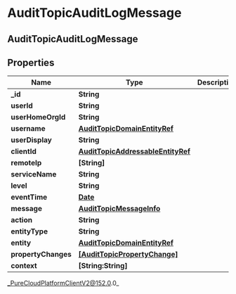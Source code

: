 # AuditTopicAuditLogMessage

## AuditTopicAuditLogMessage

## Properties

|Name | Type | Description | Notes|
|------------ | ------------- | ------------- | -------------|
| **_id** | **String** |  | [optional] |
| **userId** | **String** |  | [optional] |
| **userHomeOrgId** | **String** |  | [optional] |
| **username** | [**AuditTopicDomainEntityRef**](AuditTopicDomainEntityRef) |  | [optional] |
| **userDisplay** | **String** |  | [optional] |
| **clientId** | [**AuditTopicAddressableEntityRef**](AuditTopicAddressableEntityRef) |  | [optional] |
| **remoteIp** | **[String]** |  | [optional] |
| **serviceName** | **String** |  | [optional] |
| **level** | **String** |  | [optional] |
| **eventTime** | [**Date**](Date) |  | [optional] |
| **message** | [**AuditTopicMessageInfo**](AuditTopicMessageInfo) |  | [optional] |
| **action** | **String** |  | [optional] |
| **entityType** | **String** |  | [optional] |
| **entity** | [**AuditTopicDomainEntityRef**](AuditTopicDomainEntityRef) |  | [optional] |
| **propertyChanges** | [**[AuditTopicPropertyChange]**](AuditTopicPropertyChange) |  | [optional] |
| **context** | **[String:String]** |  | [optional] |



_PureCloudPlatformClientV2@152.0.0_

